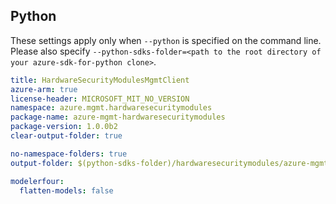 ## Python

These settings apply only when `--python` is specified on the command line.
Please also specify `--python-sdks-folder=<path to the root directory of your azure-sdk-for-python clone>`.

```yaml $(python)
title: HardwareSecurityModulesMgmtClient
azure-arm: true
license-header: MICROSOFT_MIT_NO_VERSION
namespace: azure.mgmt.hardwaresecuritymodules
package-name: azure-mgmt-hardwaresecuritymodules
package-version: 1.0.0b2
clear-output-folder: true
```

``` yaml $(python)
no-namespace-folders: true
output-folder: $(python-sdks-folder)/hardwaresecuritymodules/azure-mgmt-hardwaresecuritymodules/azure/mgmt/hardwaresecuritymodules
```

``` yaml $(python)
modelerfour:
  flatten-models: false
```